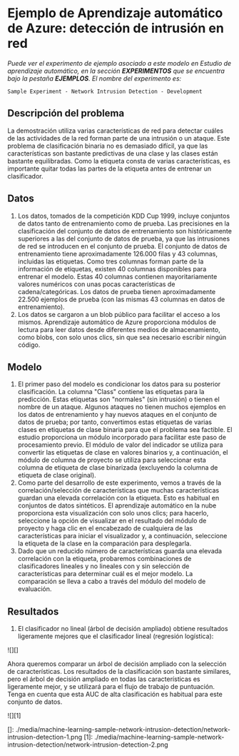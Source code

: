 <properties title="Azure Machine Learning Sample: Network intrusion detection" pageTitle="Machine Learning Sample: Network intrusion detection | Azure" description="A sample Azure Machine Learning experiment that uses a classification model to determine which network activities are a part of network intrusion." metaKeywords="" services="" solutions="" documentationCenter="" authors="garye" videoId="" scriptId="" />

<tags ms.service="machine-learning" ms.workload="tbd" ms.tgt_pltfrm="na" ms.devlang="na" ms.topic="article" ms.date="01/01/1900" ms.author="garye"></tags>

# Ejemplo de Aprendizaje automático de Azure: detección de intrusión en red

*Puede ver el experimento de ejemplo asociado a este modelo en Estudio de aprendizaje automático, en la sección **EXPERIMENTOS** que se encuentra bajo la pestaña **EJEMPLOS**. El nombre del experimento es:*

    Sample Experiment - Network Intrusion Detection - Development

## Descripción del problema

La demostración utiliza varias características de red para detectar cuáles de las actividades de la red forman parte de una intrusión o un ataque. Este problema de clasificación binaria no es demasiado difícil, ya que las características son bastante predictivas de una clase y las clases están bastante equilibradas. Como la etiqueta consta de varias características, es importante quitar todas las partes de la etiqueta antes de entrenar un clasificador.

## Datos

1.  Los datos, tomados de la competición KDD Cup 1999, incluye conjuntos de datos tanto de entrenamiento como de prueba. Las precisiones en la clasificación del conjunto de datos de entrenamiento son históricamente superiores a las del conjunto de datos de prueba, ya que las intrusiones de red se introducen en el conjunto de prueba. El conjunto de datos de entrenamiento tiene aproximadamente 126.000 filas y 43 columnas, incluidas las etiquetas. Como tres columnas forman parte de la información de etiquetas, existen 40 columnas disponibles para entrenar el modelo. Estas 40 columnas contienen mayoritariamente valores numéricos con unas pocas características de cadena/categóricas. Los datos de prueba tienen aproximadamente 22.500 ejemplos de prueba (con las mismas 43 columnas en datos de entrenamiento).
2.  Los datos se cargaron a un blob público para facilitar el acceso a los mismos. Aprendizaje automático de Azure proporciona módulos de lectura para leer datos desde diferentes medios de almacenamiento, como blobs, con solo unos clics, sin que sea necesario escribir ningún código.

## Modelo

1.  El primer paso del modelo es condicionar los datos para su posterior clasificación. La columna "Class" contiene las etiquetas para la predicción. Estas etiquetas son "normales" (sin intrusión) o tienen el nombre de un ataque. Algunos ataques no tienen muchos ejemplos en los datos de entrenamiento y hay nuevos ataques en el conjunto de datos de prueba; por tanto, convertimos estas etiquetas de varias clases en etiquetas de clase binaria para que el problema sea factible. El estudio proporciona un módulo incorporado para facilitar este paso de procesamiento previo. El módulo de valor del indicador se utiliza para convertir las etiquetas de clase en valores binarios y, a continuación, el módulo de columna de proyecto se utiliza para seleccionar esta columna de etiqueta de clase binarizada (excluyendo la columna de etiqueta de clase original).
2.  Como parte del desarrollo de este experimento, vemos a través de la correlación/selección de características que muchas características guardan una elevada correlación con la etiqueta. Esto es habitual en conjuntos de datos sintéticos. El aprendizaje automático en la nube proporciona esta visualización con solo unos clics; para hacerlo, seleccione la opción de visualizar en el resultado del módulo de proyecto y haga clic en el encabezado de cualquiera de las características para iniciar el visualizador y, a continuación, seleccione la etiqueta de la clase en la comparación para desplegarla.
3.  Dado que un reducido número de características guarda una elevada correlación con la etiqueta, probaremos combinaciones de clasificadores lineales y no lineales con y sin selección de características para determinar cuál es el mejor modelo. La comparación se lleva a cabo a través del módulo del modelo de evaluación.

## Resultados

1.  El clasificador no lineal (árbol de decisión ampliado) obtiene resultados ligeramente mejores que el clasificador lineal (regresión logística):

![][]

Ahora queremos comparar un árbol de decisión ampliado con la selección de características. Los resultados de la clasificación son bastante similares, pero el árbol de decisión ampliado en todas las características es ligeramente mejor, y se utilizará para el flujo de trabajo de puntuación. Tenga en cuenta que esta AUC de alta clasificación es habitual para este conjunto de datos.

![][1]

<!-- Removed until this part is fixed ## Operationalization ##   We wanted to see our model in action, to do this we wanted a request-response service around the model we just learned. Doing this is straightforward and can be achieved in few simple clicks in studio:   1. First step is to save the learned model (by right clicking on the classifier module output)  1. Now create a new experiment and search for saved model and drop it in the panel for new experiment  1. Then we need to replicate the steps we did for pre-process, again we can just select the modules from experiment we need and copy and paste to the new experiment  1. The last step is to plug in the test data and run the experiment, once the run is finished we can define the input and output points for the service  1. Again, using one click we can publish the service end points that is deployed right away and can be tested using a friendly user interface - all within studio    -->

  []: ./media/machine-learning-sample-network-intrusion-detection/network-intrusion-detection-1.png
  [1]: ./media/machine-learning-sample-network-intrusion-detection/network-intrusion-detection-2.png
